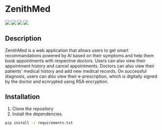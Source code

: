 # ZenithMed
![](https://img.shields.io/badge/NEXT.js-white?logo=nextjs&style=for-the-badge)
![](https://img.shields.io/badge/typescript-yellow?logo=typescript&style=for-the-badge)
![](https://img.shields.io/badge/Flutter-blue?logo=flutter&style=for-the-badge)
![](https://img.shields.io/badge/dart-red?logo=dart&style=for-the-badge)
## Description 

ZenithMed is a web application that allows users to get smart recommandations powered by AI based on their symptoms and help them book appointments with respective doctors. Users can also view their appointment history and cancel appointments. Doctors can also view their patients' medical history and add new medical records. On successful diagnosis, users can also view their e-prescription, which is digitally signed by the doctor and ecnrypted using RSA encryption.

## Installation

1. Clone the repository
2. Install the dependencies.

```bash
pip install -r requirements.txt
```
